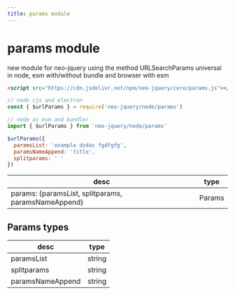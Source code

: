 ```yaml
---
title: params module
---
```


# params module

new module for neo-jquery using the method URLSearchParams universal in node, esm with/without bundle and browser with esm

``` html
<script src="https://cdn.jsdelivr.net/npm/neo-jquery/core/params.js"></script>
```


```js
// node cjs and electron
const { $urlParams } = require('neo-jquery/node/params')

// node as esm and bundler
import { $urlParams } from 'neo-jquery/node/params'

$urlParams({
  paramsList: 'example dsdas fgdfgfg',
  paramsNameAppend: 'title',
  splitparams: ' '
})
```



| desc | type |
| ----------- | ----------- |
| params: {paramsList, splitparams, paramsNameAppend} | Params |

## Params types

| desc | type |
| ----------- | ----------- |
| paramsList | string |
| splitparams | string |
| paramsNameAppend | string |